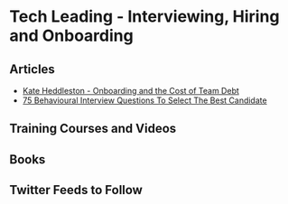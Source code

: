 # Tech Leading - Interviewing, Hiring and Onboarding

## Articles

- [Kate Heddleston - Onboarding and the Cost of Team Debt](https://kateheddleston.com/blog/onboarding-and-the-cost-of-team-debt)
- [75 Behavioural Interview Questions To Select The Best Candidate](http://recruitloop.com/blog/behavioural-interview-questions/)

## Training Courses and Videos


## Books


## Twitter Feeds to Follow
